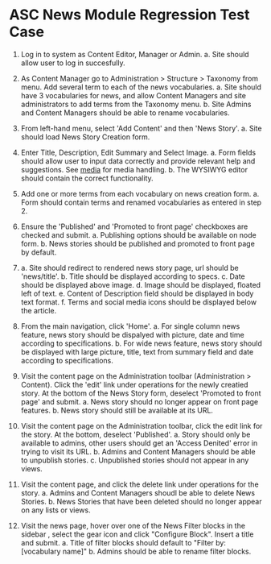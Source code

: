 ASC News Module Regression Test Case
====================================

1.  Log in to system as Content Editor, Manager or Admin.
    a.  Site should allow user to log in succesfully.

2.  As Content Manager go to Administration > Structure > Taxonomy from menu.
    Add several term to each of the news vocabularies.
    a.  Site should have 3 vocabularies for news, and allow Content Managers
    and site administrators to add terms from the Taxonomy menu.
    b.  Site Admins and Content Managers should be able to rename vocabularies.

3.  From left-hand menu, select 'Add Content' and then 'News Story'.
    a.  Site should load News Story Creation form.

4.  Enter Title, Description, Edit Summary and Select Image.
    a.  Form fields should allow user to input data correctly and provide relevant
    help and suggestions. See [media](asc_media.md) for media handling.
    b.   The WYSIWYG editor should contain the correct functionality.

5.  Add one or more terms from each vocabulary on news creation form.
    a.  Form should contain terms and renamed vocabularies as entered in step 2.

6.  Ensure the 'Published' and 'Promoted to front page' checkboxes are checked
        and submit.
    a.  Publishing options should be available on node form.
    b.  News stories should be published and promoted to front page by default.

7.  a. Site should redirect to rendered news story page, url should be
        'news/title'.
    b.  Title should be displayed according to specs.
    c.  Date should be displayed above image.
    d.  Image should be displayed, floated left of text.
    e.  Content of Description field should be displayed in body text format.
    f.  Terms and social media icons should be displayed below the article.

8.  From the main navigation, click 'Home'.
    a.  For single column news feature, news story should be dispalyed with
        picture, date and time according to specifications.
    b.  For wide news feature, news story should be displayed with large picture,
        title, text from summary field and date according to specifications.

9.  Visit the content page on the Administration toolbar
        (Administration > Content). Click the 'edit' link under operations for
        the newly creatied story. At the bottom of the News Story form,
        deselect 'Promoted to front page' and submit.
    a.  News story should no longer appear on front page features.
    b.  News story should still be available at its URL.

10. Visit the content page on the Administration toolbar, click the edit link
    for the story. At the bottom, deselect 'Published'.
    a.  Story should only be available to admins, other users should get an
       'Access Denited' error in trying to visit its URL.
    b.  Admins and Content Managers should be able to unpublish stories.
    c.  Unpublished stories should not appear in any views.

11. Visit the content page, and click the delete link under operations for the
    story.
    a.  Admins and Content Managers shoudl be able to delete News Stories.
    b.  News Stories that have been deleted should no longer appear on any lists
      or views.

12. Visit the news page, hover over one of the News Filter blocks in the sidebar
    , select the gear icon and click "Configure Block". Insert a title and submit.
    a.  Title of filter blocks should default to "Filter by: [vocabulary name]"
    b.  Admins should be able to rename filter blocks.



